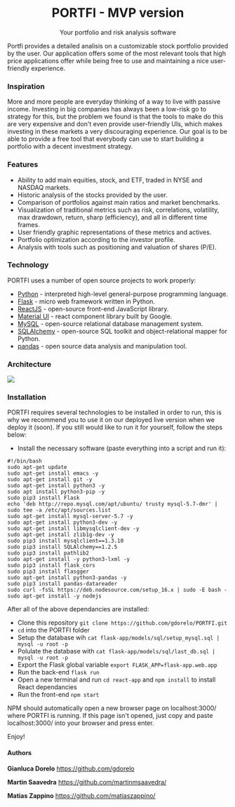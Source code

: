 <h1 align="center">
PORTFI - MVP version
</h1>

<p align="center">Your portfolio and risk analysis software</p>

  Portfi provides a detailed analisis on a customizable stock portfolio provided by the user. Our application offers some of the most relevant tools that high price applications offer while being free to use and maintaining a nice user-friendly experience.

<h3>Inspiration</h3>

More and more people are everyday thinking of a way to live with passive income. Investing in big companies has always been a low-risk go to strategy for this, but the problem we found is that the tools to make do this are very expensive and don't even provide user-friendly UIs, which makes investing in these markets a very discouraging experience. Our goal is to be able to provide a free tool that everybody can use to start building a portfolio with a decent investment strategy.

<h3>Features</h3>

- Ability to add main equities, stock, and ETF, traded in NYSE and NASDAQ markets.
- Historic analysis of the stocks provided by the user.
- Comparison of portfolios against main ratios and market benchmarks.
- Visualization of traditional metrics such as risk, correlations, volatility, max drawdown, return, sharp (efficiency), and all in different time frames.
- User friendly graphic representations of these metrics and actives.
- Portfolio optimization according to the investor profile.
- Analysis with tools such as positioning and valuation of shares (P/E).

<h3>Technology</h3>

PORTFI uses a number of open source projects to work properly:

- [Python](https://www.python.org/) - interpreted high-level general-purpose programming language.
- [Flask](https://flask.palletsprojects.com/en/2.0.x/) - micro web framework written in Python.
- [ReactJS](https://reactjs.org/) - open-source front-end JavaScript library.
- [Material UI](https://material-ui.com/) - react component library built by Google.
- [MySQL](https://www.mysql.com/) - open-source relational database management system.
- [SQLAlchemy](https://www.sqlalchemy.org/) - open-source SQL toolkit and object-relational mapper for Python.
- [pandas](https://pandas.pydata.org/) - open source data analysis and manipulation tool.

<h3>Architecture</h3>

<img src="https://i.imgur.com/s25672S.png">

<h3>Installation</h3>

PORTFI requires several technologies to be installed in order to run, this is why we recommend you to use it on our deployed live version when we deploy it (soon).
If you still would like to run it for yourself, follow the steps below:

- Install the necessary software (paste everything into a script and run it):

```
#!/bin/bash
sudo apt-get update
sudo apt-get install emacs -y
sudo apt-get install git -y
sudo apt-get install python3 -y
sudo apt install python3-pip -y
sudo pip3 install Flask
echo 'deb http://repo.mysql.com/apt/ubuntu/ trusty mysql-5.7-dmr' | sudo tee -a /etc/apt/sources.list
sudo apt-get install mysql-server-5.7 -y
sudo apt-get install python3-dev -y
sudo apt-get install libmysqlclient-dev -y
sudo apt-get install zlib1g-dev -y
sudo pip3 install mysqlclient==1.3.10
sudo pip3 install SQLAlchemy==1.2.5
sudo pip3 install pathlib2
sudo apt-get install -y python3-lxml -y
sudo pip3 install flask_cors
sudo pip3 install flasgger
sudo apt-get install python3-pandas -y
sudo pip3 install pandas-datareader
sudo curl -fsSL https://deb.nodesource.com/setup_16.x | sudo -E bash -
sudo apt-get install -y nodejs
```

After all of the above dependancies are installed:

- Clone this repository ```git clone https://github.com/gdorelo/PORTFI.git ```
- ```cd``` into the PORTFI folder
- Setup the database wih ```cat flask-app/models/sql/setup_mysql.sql | mysql -u root -p```
- Polulate the database with ```cat flask-app/models/sql/last_db.sql | mysql -u root -p```
- Export the Flask global variable ```export FLASK_APP=flask-app.web.app```
- Run the back-end ```flask run```
- Open a new terminal and run ```cd react-app``` and  ```npm install``` to install React dependancies
- Run the front-end ```npm start```

NPM should automatically open a new browser page on localhost:3000/ where PORTFI is running. If this page isn't opened, just copy and paste localhost:3000/ into your browser and press enter.

Enjoy!

<h4>Authors</h4>

**Gianluca Dorelo** https://github.com/gdorelo

**Martin Saavedra** https://github.com/martinmsaavedra/

**Matias Zappino** https://github.com/matiaszappino/






